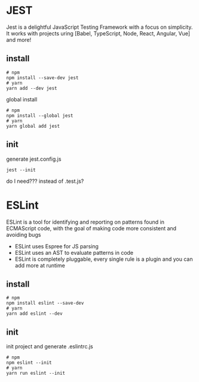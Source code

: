 
# JEST

Jest is a delightful JavaScript Testing Framework with a focus on simplicity.
It works with projects uring [Babel, TypeScript, Node, React, Angular, Vue] and more!


## install

```shell
# npm
npm install --save-dev jest
# yarn
yarn add --dev jest
```

global install

```shell
# npm
npm install --global jest
# yarn
yarn global add jest
```

## init

generate jest.config.js

```shell
jest --init
```

do I need???
instead of .test.js?




# ESLint

ESLint is a tool for identifying and reporting on patterns found in ECMAScript code, with the goal of making code more consistent and avoiding bugs

- ESLint uses Espree for JS parsing
- ESLint uses an AST to evaluate patterns in code
- ESLint is completely pluggable, every single rule is a plugin and you can add more at runtime

## install

```shell
# npm
npm install eslint --save-dev
# yarn
yarn add eslint --dev
```

## init

init project and generate .eslintrc.js

```shell
# npm
npm eslint --init
# yarn
yarn run eslint --init
```


